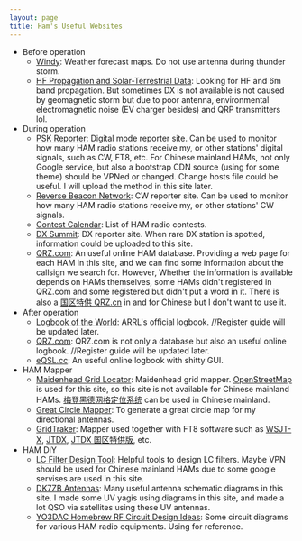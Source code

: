 ```yaml
---
layout: page
title: Ham's Useful Websites
---
```


- Before operation
  - [Windy](https://www.windy.com/): Weather forecast maps. Do not use antenna during thunder storm.
  - [HF Propagation and Solar-Terrestrial Data](https://www.hamqsl.com/solar.html): Looking for HF and 6m band propagation. But sometimes DX is not available is not caused by geomagnetic storm but due to poor antenna, environmental electromagnetic noise (EV charger besides) and QRP transmitters lol.
- During operation
  - [PSK Reporter](https://www.pskreporter.info/): Digital mode reporter site. Can be used to monitor how many HAM radio stations receive my, or other stations' digital signals, such as CW, FT8, etc. For Chinese mainland HAMs, not only Google service, but also a bootstrap CDN source (using for some theme) should be VPNed or changed. Change hosts file could be useful. I will upload the method in this site later. 
  - [Reverse Beacon Network](https://www.reversebeacon.net/): CW reporter site. Can be used to monitor how many HAM radio stations receive my, or other stations' CW signals.
  - [Contest Calendar](https://www.contestcalendar.com/): List of HAM radio contests.
  - [DX Summit](http://www.dxsummit.fi/): DX reporter site. When rare DX station is spotted, information could be uploaded to this site.
  - [QRZ.com](https://www.qrz.com/): An useful online HAM database. Providing a web page for each HAM in this site, and we can find some information about the callsign we search for. However, Whether the information is available depends on HAMs themselves, some HAMs didn't registered in QRZ.com and some registered but didn't put a word in it. There is also a [国区特供 QRZ.cn](http://www.qrz.cn/) in and for Chinese but I don't want to use it.
- After operation
  - [Logbook of the World](https://lotw.arrl.org/): ARRL's official logbook. //Register guide will be updated later.
  - [QRZ.com](https://www.qrz.com/): QRZ.com is not only a database but also an useful online logbook. //Register guide will be updated later.
  - [eQSL.cc](https://www.eqsl.cc/): An useful online logbook with shitty GUI.
- HAM Mapper
  - [Maidenhead Grid Locator](https://www.f5len.org/tools/locator/): Maidenhead grid mapper. [OpenStreetMap](https://www.openstreetmap.org/) is used for this site, so this site is not available for Chinese mainland HAMs. [梅登黑德网格定位系统](http://sjzham.cn/grid/) can be used in Chinese mainland.
  - [Great Circle Mapper](https://ns6t.net/azimuth/azimuth.html): To generate a great circle map for my directional antennas.
  - [GridTraker](https://gridtracker.org/): Mapper used together with FT8 software such as [WSJT-X](https://wsjt.sourceforge.io/wsjtx.html), [JTDX](https://sourceforge.net/projects/jtdx/), [JTDX 国区特供版](https://forum.hamcq.cn/d/318), etc.
- HAM DIY
  - [LC Filter Design Tool](https://markimicrowave.com/technical-resources/tools/lc-filter-design-tool/): Helpful tools to design LC filters. Maybe VPN should be used for Chinese mainland HAMs due to some google servises are used in this site.
  - [DK7ZB Antennas](https://www.qsl.net/dk7zb/start1.htm): Many useful antenna schematic diagrams in this site. I made some UV yagis using diagrams in this site, and made a lot QSO via satellites using these UV antennas. 
  - [YO3DAC Homebrew RF Circuit Design Ideas](https://www.qsl.net/va3iul/Homebrew_RF_Circuit_Design_Ideas/Homebrew_RF_Circuit_Design_Ideas.htm): Some circuit diagrams for various HAM radio equipments. Using for reference.
